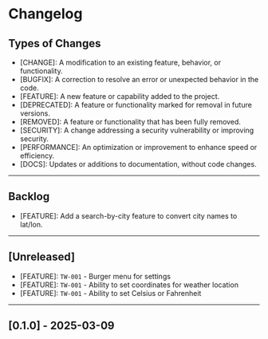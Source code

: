 # Changelog

## Types of Changes
- [CHANGE]: A modification to an existing feature, behavior, or functionality.
- [BUGFIX]: A correction to resolve an error or unexpected behavior in the code.
- [FEATURE]: A new feature or capability added to the project.
- [DEPRECATED]: A feature or functionality marked for removal in future versions.
- [REMOVED]: A feature or functionality that has been fully removed.
- [SECURITY]: A change addressing a security vulnerability or improving security.
- [PERFORMANCE]: An optimization or improvement to enhance speed or efficiency.
- [DOCS]: Updates or additions to documentation, without code changes.

---
## Backlog

- [FEATURE]: Add a search-by-city feature to convert city names to lat/lon.

---

## [Unreleased]
- [FEATURE]: `TW-001` - Burger menu for settings 
- [FEATURE]: `TW-001` - Ability to set coordinates for weather location 
- [FEATURE]: `TW-001` - Ability to set Celsius or Fahrenheit


---
## [0.1.0] - 2025-03-09